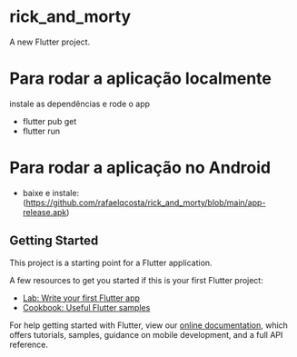 # rick_and_morty

A new Flutter project.

# Para rodar a aplicação localmente
instale as dependências e rode o app
- flutter pub get
- flutter run

# Para rodar a aplicação no Android
- baixe e instale: (https://github.com/rafaelqcosta/rick_and_morty/blob/main/app-release.apk)


## Getting Started

This project is a starting point for a Flutter application.

A few resources to get you started if this is your first Flutter project:

- [Lab: Write your first Flutter app](https://flutter.dev/docs/get-started/codelab)
- [Cookbook: Useful Flutter samples](https://flutter.dev/docs/cookbook)

For help getting started with Flutter, view our
[online documentation](https://flutter.dev/docs), which offers tutorials,
samples, guidance on mobile development, and a full API reference.
